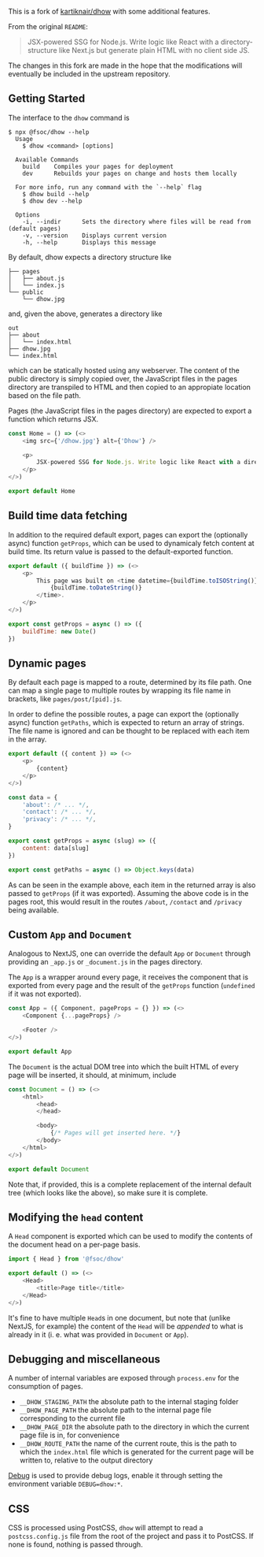 This is a fork of [kartiknair/dhow](https://github.com/kartiknair/dhow) with some additional features.

From the original `README`:

>JSX-powered SSG for Node.js. Write logic like React with a directory-structure like Next.js but generate plain HTML with no client side JS.

The changes in this fork are made in the hope that the modifications will eventually be included in the upstream repository.

## Getting Started

The interface to the `dhow` command is

```
$ npx @fsoc/dhow --help
  Usage
    $ dhow <command> [options]

  Available Commands
    build    Compiles your pages for deployment
    dev      Rebuilds your pages on change and hosts them locally

  For more info, run any command with the `--help` flag
    $ dhow build --help
    $ dhow dev --help

  Options
    -i, --indir      Sets the directory where files will be read from  (default pages)
    -v, --version    Displays current version
    -h, --help       Displays this message
```

By default, dhow expects a directory structure like

```
├── pages
│   ├── about.js
│   └── index.js
└── public
    └── dhow.jpg
```

and, given the above, generates a directory like

```
out
├── about
│   └── index.html
├── dhow.jpg
└── index.html
```

which can be statically hosted using any webserver. The content of the public directory is simply copied over, the JavaScript files in the pages directory are transpiled to HTML and then copied to an appropiate location based on the file path.

Pages (the JavaScript files in the pages directory) are expected to export a function which returns JSX.

```js
const Home = () => (<>
    <img src={'/dhow.jpg'} alt={'Dhow'} />

    <p>
        JSX-powered SSG for Node.js. Write logic like React with a directory-structure like Next.js but generate plain HTML with no client side JS.
    </p>
</>)

export default Home
```

## Build time data fetching

In addition to the required default export, pages can export the (optionally async) function `getProps`, which can be used to dynamicaly fetch content at build time. Its return value is passed to the default-exported function.

```js
export default ({ buildTime }) => (<>
    <p>
        This page was built on <time datetime={buildTime.toISOString()}>
            {buildTime.toDateString()}
        </time>.
    </p>
</>)

export const getProps = async () => ({
    buildTime: new Date()
})
```

## Dynamic pages

By default each page is mapped to a route, determined by its file path. One can map a single page to multiple routes by wrapping its file name in brackets, like `pages/post/[pid].js`.

In order to define the possible routes, a page can export the (optionally async) function `getPaths`, which is expected to return an array of strings. The file name is ignored and can be thought to be replaced with each item in the array.

```js
export default ({ content }) => (<>
    <p>
        {content}
    </p>
</>)

const data = {
    'about': /* ... */,
    'contact': /* ... */,
    'privacy': /* ... */,
}

export const getProps = async (slug) => ({
    content: data[slug]
})

export const getPaths = async () => Object.keys(data)
```

As can be seen in the example above, each item in the returned array is also passed to `getProps` (if it was exported). Assuming the above code is in the pages root, this would result in the routes `/about`, `/contact` and `/privacy` being available.

## Custom `App` and `Document`

Analogous to NextJS, one can override the default `App` or `Document` through providing an `_app.js` or `_document.js` in the pages directory.

The `App` is a wrapper around every page, it receives the component that is exported from every page and the result of the `getProps` function (`undefined` if it was not exported).

```js
const App = ({ Component, pageProps = {} }) => (<>
    <Component {...pageProps} />

    <Footer />
</>)

export default App
```

The `Document` is the actual DOM tree into which the built HTML of every page will be inserted, it should, at minimum, include

```js
const Document = () => (<>
    <html>
        <head>
        </head>

        <body>
            {/* Pages will get inserted here. */}
        </body>
    </html>
</>)

export default Document
```

Note that, if provided, this is a complete replacement of the internal default tree (which looks like the above), so make sure it is complete.

## Modifying the `head` content

A `Head` component is exported which can be used to modify the contents of the document head on a per-page basis.

```js
import { Head } from '@fsoc/dhow'

export default () => (<>
    <Head>
        <title>Page title</title>
    </Head>
</>)
```

It's fine to have multiple `Head`s in one document, but note that (unlike NextJS, for example) the content of the `Head` will be _appended_ to what is already in it (i. e. what was provided in `Document` or `App`).

## Debugging and miscellaneous

A number of internal variables are exposed through `process.env` for the consumption of pages.

- `__DHOW_STAGING_PATH` the absolute path to the internal staging folder
- `__DHOW_PAGE_PATH` the absolute path to the internal page file corresponding to the current file
- `__DHOW_PAGE_DIR` the absolute path to the directory in which the current page file is in, for convenience
- `__DHOW_ROUTE_PATH` the name of the current route, this is the path to which the `index.html` file which is generated for the current page will be written to, relative to the output directory

[Debug](https://github.com/visionmedia/debug) is used to provide debug logs, enable it through setting the environment variable `DEBUG=dhow:*`.

## CSS

CSS is processed using PostCSS, `dhow` will attempt to read a `postcss.config.js` file from the root of the project and pass it to PostCSS. If none is found, nothing is passed through.
